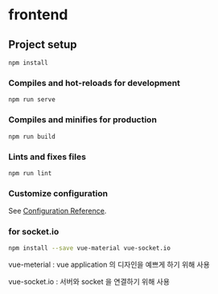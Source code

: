 # frontend

## Project setup
```
npm install
```

### Compiles and hot-reloads for development
```
npm run serve
```

### Compiles and minifies for production
```
npm run build
```

### Lints and fixes files
```
npm run lint
```

### Customize configuration
See [Configuration Reference](https://cli.vuejs.org/config/).

### 

### for socket.io

```bash
npm install --save vue-material vue-socket.io
```

vue-meterial : vue application 의 디자인을 예쁘게 하기 위해 사용

vue-socket.io : 서버와 socket 을 연결하기 위해 사용

